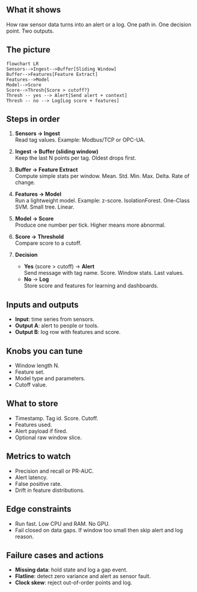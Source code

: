 
## What it shows
How raw sensor data turns into an alert or a log. One path in. One decision point. Two outputs.

## The picture
```mermaid
flowchart LR
Sensors-->Ingest-->Buffer[Sliding Window]
Buffer-->Features[Feature Extract]
Features-->Model
Model-->Score
Score-->Thresh{Score > cutoff?}
Thresh -- yes --> Alert[Send alert + context]
Thresh -- no --> Log[Log score + features]
```

## Steps in order
1. **Sensors → Ingest**  
   Read tag values. Example: Modbus/TCP or OPC-UA.

2. **Ingest → Buffer (sliding window)**  
   Keep the last N points per tag. Oldest drops first.

3. **Buffer → Feature Extract**  
   Compute simple stats per window. Mean. Std. Min. Max. Delta. Rate of change.

4. **Features → Model**  
   Run a lightweight model. Example: z-score. IsolationForest. One-Class SVM. Small tree. Linear.

5. **Model → Score**  
   Produce one number per tick. Higher means more abnormal.

6. **Score → Threshold**  
   Compare score to a cutoff.

7. **Decision**  
   - **Yes** (score > cutoff) → **Alert**  
     Send message with tag name. Score. Window stats. Last values.  
   - **No** → **Log**  
     Store score and features for learning and dashboards.

## Inputs and outputs
- **Input**: time series from sensors.
- **Output A**: alert to people or tools.
- **Output B**: log row with features and score.

## Knobs you can tune
- Window length N.
- Feature set.
- Model type and parameters.
- Cutoff value.

## What to store
- Timestamp. Tag id. Score. Cutoff.
- Features used.
- Alert payload if fired.
- Optional raw window slice.

## Metrics to watch
- Precision and recall or PR-AUC.
- Alert latency.
- False positive rate.
- Drift in feature distributions.

## Edge constraints
- Run fast. Low CPU and RAM. No GPU.
- Fail closed on data gaps. If window too small then skip alert and log reason.

## Failure cases and actions
- **Missing data**: hold state and log a gap event.
- **Flatline**: detect zero variance and alert as sensor fault.
- **Clock skew**: reject out-of-order points and log.


